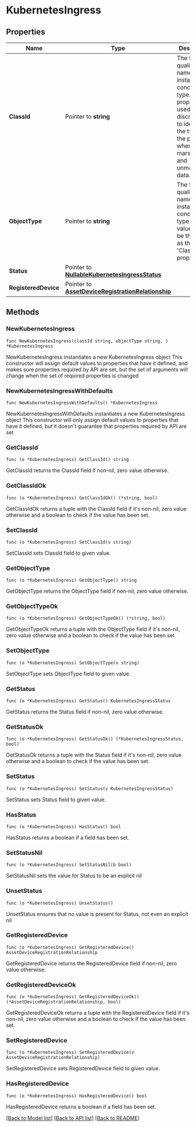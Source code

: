 # KubernetesIngress

## Properties

Name | Type | Description | Notes
------------ | ------------- | ------------- | -------------
**ClassId** | Pointer to **string** | The fully-qualified name of the instantiated, concrete type. This property is used as a discriminator to identify the type of the payload when marshaling and unmarshaling data. | [default to "kubernetes.Ingress"]
**ObjectType** | Pointer to **string** | The fully-qualified name of the instantiated, concrete type. The value should be the same as the &#39;ClassId&#39; property. | [default to "kubernetes.Ingress"]
**Status** | Pointer to [**NullableKubernetesIngressStatus**](kubernetes.IngressStatus.md) |  | [optional] 
**RegisteredDevice** | Pointer to [**AssetDeviceRegistrationRelationship**](asset.DeviceRegistration.Relationship.md) |  | [optional] 

## Methods

### NewKubernetesIngress

`func NewKubernetesIngress(classId string, objectType string, ) *KubernetesIngress`

NewKubernetesIngress instantiates a new KubernetesIngress object
This constructor will assign default values to properties that have it defined,
and makes sure properties required by API are set, but the set of arguments
will change when the set of required properties is changed

### NewKubernetesIngressWithDefaults

`func NewKubernetesIngressWithDefaults() *KubernetesIngress`

NewKubernetesIngressWithDefaults instantiates a new KubernetesIngress object
This constructor will only assign default values to properties that have it defined,
but it doesn't guarantee that properties required by API are set

### GetClassId

`func (o *KubernetesIngress) GetClassId() string`

GetClassId returns the ClassId field if non-nil, zero value otherwise.

### GetClassIdOk

`func (o *KubernetesIngress) GetClassIdOk() (*string, bool)`

GetClassIdOk returns a tuple with the ClassId field if it's non-nil, zero value otherwise
and a boolean to check if the value has been set.

### SetClassId

`func (o *KubernetesIngress) SetClassId(v string)`

SetClassId sets ClassId field to given value.


### GetObjectType

`func (o *KubernetesIngress) GetObjectType() string`

GetObjectType returns the ObjectType field if non-nil, zero value otherwise.

### GetObjectTypeOk

`func (o *KubernetesIngress) GetObjectTypeOk() (*string, bool)`

GetObjectTypeOk returns a tuple with the ObjectType field if it's non-nil, zero value otherwise
and a boolean to check if the value has been set.

### SetObjectType

`func (o *KubernetesIngress) SetObjectType(v string)`

SetObjectType sets ObjectType field to given value.


### GetStatus

`func (o *KubernetesIngress) GetStatus() KubernetesIngressStatus`

GetStatus returns the Status field if non-nil, zero value otherwise.

### GetStatusOk

`func (o *KubernetesIngress) GetStatusOk() (*KubernetesIngressStatus, bool)`

GetStatusOk returns a tuple with the Status field if it's non-nil, zero value otherwise
and a boolean to check if the value has been set.

### SetStatus

`func (o *KubernetesIngress) SetStatus(v KubernetesIngressStatus)`

SetStatus sets Status field to given value.

### HasStatus

`func (o *KubernetesIngress) HasStatus() bool`

HasStatus returns a boolean if a field has been set.

### SetStatusNil

`func (o *KubernetesIngress) SetStatusNil(b bool)`

 SetStatusNil sets the value for Status to be an explicit nil

### UnsetStatus
`func (o *KubernetesIngress) UnsetStatus()`

UnsetStatus ensures that no value is present for Status, not even an explicit nil
### GetRegisteredDevice

`func (o *KubernetesIngress) GetRegisteredDevice() AssetDeviceRegistrationRelationship`

GetRegisteredDevice returns the RegisteredDevice field if non-nil, zero value otherwise.

### GetRegisteredDeviceOk

`func (o *KubernetesIngress) GetRegisteredDeviceOk() (*AssetDeviceRegistrationRelationship, bool)`

GetRegisteredDeviceOk returns a tuple with the RegisteredDevice field if it's non-nil, zero value otherwise
and a boolean to check if the value has been set.

### SetRegisteredDevice

`func (o *KubernetesIngress) SetRegisteredDevice(v AssetDeviceRegistrationRelationship)`

SetRegisteredDevice sets RegisteredDevice field to given value.

### HasRegisteredDevice

`func (o *KubernetesIngress) HasRegisteredDevice() bool`

HasRegisteredDevice returns a boolean if a field has been set.


[[Back to Model list]](../README.md#documentation-for-models) [[Back to API list]](../README.md#documentation-for-api-endpoints) [[Back to README]](../README.md)


